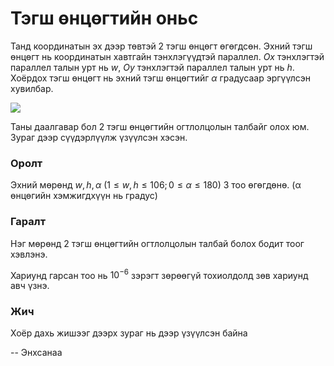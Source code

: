 Тэгш өнцөгтийн оньс
===================

Танд координатын эх дээр төвтэй 2 тэгш өнцөгт өгөгдсөн. Эхний тэгш өнцөгт нь
координатын хавтгайн тэнхлэгүүдтэй параллел. $Ox$ тэнхлэгтэй параллел талын урт
нь $w$, $Oy$ тэнхлэгтэй параллел талын урт нь $h$. Хоёрдох тэгш өнцөгт нь эхний
тэгш өнцөгтийг $α$ градусаар эргүүлсэн хувилбар.

![][1]

Таны даалгавар бол 2 тэгш өнцөгтийн огтлолцолын талбайг олох юм. Зураг дээр сүүдэрлүүлж үзүүлсэн хэсэн.


### Оролт
Эхний мөрөнд $w, h, α$ ($1 ≤ w, h ≤ 106; 0 ≤ α ≤ 180$) 3 тоо өгөгдөнө. (α
өнцөгийн хэмжигдхүүн нь градус)


### Гаралт
Нэг мөрөнд 2 тэгш өнцөгтийн огтлолцолын талбай болох бодит тоог хэвлэнэ.

Хариунд гарсан тоо нь $10^{-6}$ зэрэгт зөрөөгүй тохиолдолд зөв хариунд авч үзнэ.


### Жич
Хоёр дахь жишээг дээрх зураг нь дээр үзүүлсэн байна

  [1]: http://espresso.codeforces.com/b1330e2845ed392455529db8cd82c60cdd895c9e.png

-- Энхсанаа

